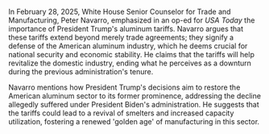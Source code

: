 In February 28, 2025, White House Senior Counselor for Trade and Manufacturing, Peter Navarro, emphasized in an op-ed for *USA Today* the importance of President Trump's aluminum tariffs. Navarro argues that these tariffs extend beyond merely trade agreements; they signify a defense of the American aluminum industry, which he deems crucial for national security and economic stability. He claims that the tariffs will help revitalize the domestic industry, ending what he perceives as a downturn during the previous administration's tenure.

Navarro mentions how President Trump's decisions aim to restore the American aluminum sector to its former prominence, addressing the decline allegedly suffered under President Biden's administration. He suggests that the tariffs could lead to a revival of smelters and increased capacity utilization, fostering a renewed 'golden age' of manufacturing in this sector.